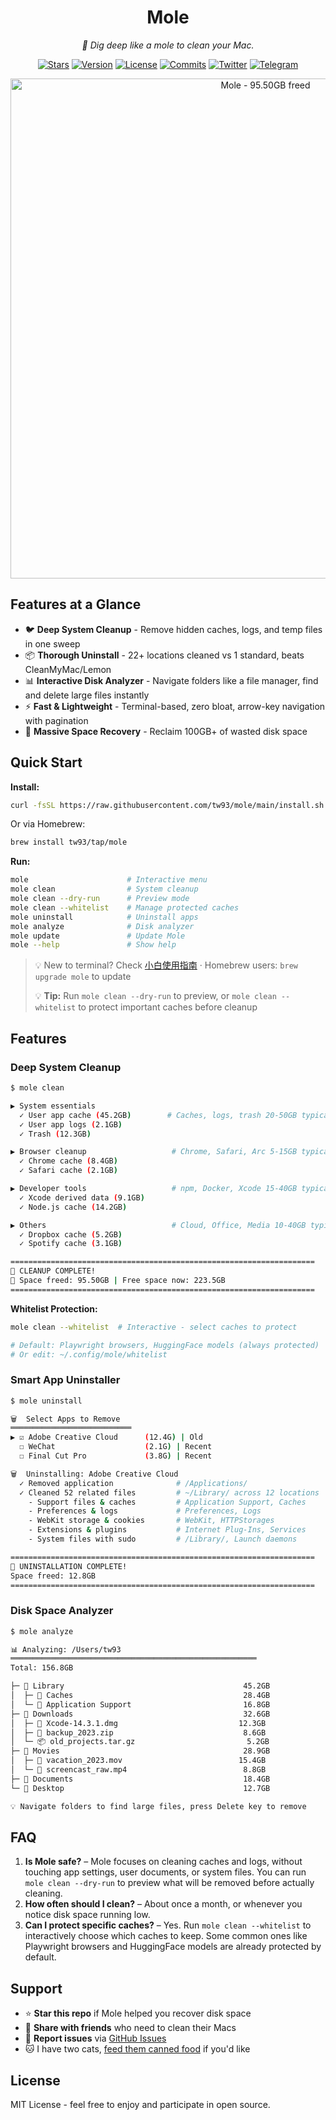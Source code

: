 <div align="center">
  <h1>Mole</h1>
  <p><em>🦡 Dig deep like a mole to clean your Mac.</em></p>
</div>

<p align="center">
  <a href="https://github.com/tw93/mole/stargazers"><img src="https://img.shields.io/github/stars/tw93/mole?style=flat-square" alt="Stars"></a>
  <a href="https://github.com/tw93/mole/releases"><img src="https://img.shields.io/github/v/tag/tw93/mole?label=version&style=flat-square" alt="Version"></a>
  <a href="LICENSE"><img src="https://img.shields.io/badge/license-MIT-blue.svg?style=flat-square" alt="License"></a>
  <a href="https://github.com/tw93/mole/commits"><img src="https://img.shields.io/github/commit-activity/m/tw93/mole?style=flat-square" alt="Commits"></a>
  <a href="https://twitter.com/HiTw93"><img src="https://img.shields.io/badge/follow-Tw93-red?style=flat-square&logo=Twitter" alt="Twitter"></a>
  <a href="https://t.me/+GclQS9ZnxyI2ODQ1"><img src="https://img.shields.io/badge/chat-Telegram-blueviolet?style=flat-square&logo=Telegram" alt="Telegram"></a>
</p>

<p align="center">
  <img src="https://cdn.tw93.fun/img/mole.jpeg" alt="Mole - 95.50GB freed" width="800" />
</p>

## Features at a Glance

- 🐦 **Deep System Cleanup** - Remove hidden caches, logs, and temp files in one sweep
- 📦 **Thorough Uninstall** - 22+ locations cleaned vs 1 standard, beats CleanMyMac/Lemon
- 📊 **Interactive Disk Analyzer** - Navigate folders like a file manager, find and delete large files instantly
- ⚡️ **Fast & Lightweight** - Terminal-based, zero bloat, arrow-key navigation with pagination
- 🧹 **Massive Space Recovery** - Reclaim 100GB+ of wasted disk space

## Quick Start

**Install:**

```bash
curl -fsSL https://raw.githubusercontent.com/tw93/mole/main/install.sh | bash
```

Or via Homebrew:

```bash
brew install tw93/tap/mole
```

**Run:**

```bash
mole                      # Interactive menu
mole clean                # System cleanup
mole clean --dry-run      # Preview mode
mole clean --whitelist    # Manage protected caches
mole uninstall            # Uninstall apps
mole analyze              # Disk analyzer
mole update               # Update Mole
mole --help               # Show help
```

> 💡 New to terminal? Check [小白使用指南](./GUIDE.md) · Homebrew users: `brew upgrade mole` to update
>
> 💡 **Tip:** Run `mole clean --dry-run` to preview, or `mole clean --whitelist` to protect important caches before cleanup

## Features

### Deep System Cleanup

```bash
$ mole clean

▶ System essentials
  ✓ User app cache (45.2GB)        # Caches, logs, trash 20-50GB typical
  ✓ User app logs (2.1GB)
  ✓ Trash (12.3GB)

▶ Browser cleanup                   # Chrome, Safari, Arc 5-15GB typical
  ✓ Chrome cache (8.4GB)
  ✓ Safari cache (2.1GB)

▶ Developer tools                   # npm, Docker, Xcode 15-40GB typical
  ✓ Xcode derived data (9.1GB)
  ✓ Node.js cache (14.2GB)

▶ Others                            # Cloud, Office, Media 10-40GB typical
  ✓ Dropbox cache (5.2GB)
  ✓ Spotify cache (3.1GB)

====================================================================
🎉 CLEANUP COMPLETE!
💾 Space freed: 95.50GB | Free space now: 223.5GB
====================================================================
```

**Whitelist Protection:**

```bash
mole clean --whitelist  # Interactive - select caches to protect

# Default: Playwright browsers, HuggingFace models (always protected)
# Or edit: ~/.config/mole/whitelist
```

### Smart App Uninstaller

```bash
$ mole uninstall

🗑️  Select Apps to Remove
═══════════════════════════
▶ ☑ Adobe Creative Cloud      (12.4G) | Old
  ☐ WeChat                    (2.1G) | Recent
  ☐ Final Cut Pro             (3.8G) | Recent

🗑️  Uninstalling: Adobe Creative Cloud
  ✓ Removed application              # /Applications/
  ✓ Cleaned 52 related files         # ~/Library/ across 12 locations
    - Support files & caches         # Application Support, Caches
    - Preferences & logs             # Preferences, Logs
    - WebKit storage & cookies       # WebKit, HTTPStorages
    - Extensions & plugins           # Internet Plug-Ins, Services
    - System files with sudo         # /Library/, Launch daemons

====================================================================
🎉 UNINSTALLATION COMPLETE!
Space freed: 12.8GB
====================================================================
```

### Disk Space Analyzer

```bash
$ mole analyze

📊 Analyzing: /Users/tw93
═══════════════════════════════════════════════════════
Total: 156.8GB

├─ 📁 Library                                        45.2GB
│  ├─ 📁 Caches                                      28.4GB
│  └─ 📁 Application Support                         16.8GB
├─ 📁 Downloads                                      32.6GB
│  ├─ 📄 Xcode-14.3.1.dmg                           12.3GB
│  ├─ 📄 backup_2023.zip                             8.6GB
│  └─ 📦 old_projects.tar.gz                         5.2GB
├─ 📁 Movies                                         28.9GB
│  ├─ 📄 vacation_2023.mov                          15.4GB
│  └─ 📄 screencast_raw.mp4                          8.8GB
├─ 📁 Documents                                      18.4GB
└─ 📁 Desktop                                        12.7GB

💡 Navigate folders to find large files, press Delete key to remove
```

## FAQ

1. **Is Mole safe?** – Mole focuses on cleaning caches and logs, without touching app settings, user documents, or system files. You can run `mole clean --dry-run` to preview what will be removed before actually cleaning.  
2. **How often should I clean?** – About once a month, or whenever you notice disk space running low.  
3. **Can I protect specific caches?** – Yes. Run `mole clean --whitelist` to interactively choose which caches to keep. Some common ones like Playwright browsers and HuggingFace models are already protected by default.  

## Support

- ⭐️ **Star this repo** if Mole helped you recover disk space
- 💬 **Share with friends** who need to clean their Macs
- 🐛 **Report issues** via [GitHub Issues](https://github.com/tw93/mole/issues)
- 🐱 I have two cats, <a href="https://miaoyan.app/cats.html?name=Mole" target="_blank">feed them canned food</a> if you'd like

## License

MIT License - feel free to enjoy and participate in open source.
